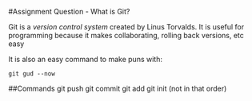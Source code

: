 #Assignment Question - What is Git?

Git is a *version control system* created by Linus Torvalds. 
It is useful for programming because it makes collaborating, rolling back versions, etc easy

It is also an easy command to make puns with:

    git gud --now

##Commands
    git push
    git commit
    git add
    git init
(not in that order)
